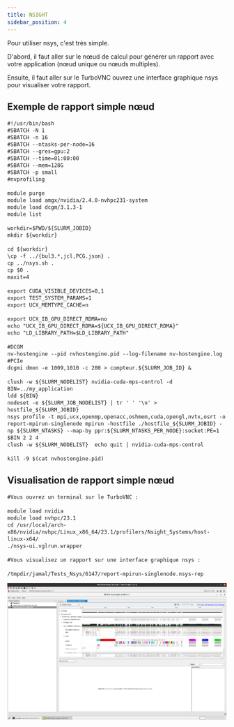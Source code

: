 ```yaml
---
title: NSIGHT
sidebar_position: 4
---
```



Pour utiliser nsys, c'est très simple.

D'abord, il faut aller sur le nœud de calcul pour générer un rapport avec votre application (nœud unique ou nœuds multiples).

Ensuite, il faut aller sur le TurboVNC ouvrez une interface graphique nsys pour visualiser votre rapport.

## Exemple de rapport simple nœud

```
#!/usr/bin/bash
#SBATCH -N 1
#SBATCH -n 16
#SBATCH --ntasks-per-node=16
#SBATCH --gres=gpu:2
#SBATCH --time=01:00:00
#SBATCH --mem=128G
#SBATCH -p small
#nvprofiling

module purge
module load amgx/nvidia/2.4.0-nvhpc231-system
module load dcgm/3.1.3-1
module list

workdir=$PWD/${SLURM_JOBID}
mkdir ${workdir}

cd ${workdir}
\cp -f ../{bul3.*,jcl,PCG.json} .
cp ../nsys.sh .
cp $0 .
maxit=4                                                                                                           

export CUDA_VISIBLE_DEVICES=0,1
export TEST_SYSTEM_PARAMS=1
export UCX_MEMTYPE_CACHE=n

export UCX_IB_GPU_DIRECT_RDMA=no
echo "UCX_IB_GPU_DIRECT_RDMA=${UCX_IB_GPU_DIRECT_RDMA}"
echo "LD_LIBRARY_PATH=$LD_LIBRARY_PATH"

#DCGM
nv-hostengine --pid nvhostengine.pid --log-filename nv-hostengine.log
#PCIe
dcgmi dmon -e 1009,1010 -c 200 > compteur.${SLURM_JOB_ID} &

clush -w ${SLURM_NODELIST} nvidia-cuda-mps-control -d
BIN=../my_application
ldd ${BIN}
nodeset -e ${SLURM_JOB_NODELIST} | tr ' ' '\n' > hostfile_${SLURM_JOBID}
nsys profile -t mpi,ucx,openmp,openacc,oshmem,cuda,opengl,nvtx,osrt -o report-mpirun-singlenode mpirun -hostfile ./hostfile_${SLURM_JOBID} -np ${SLURM_NTASKS} --map-by ppr:${SLURM_NTASKS_PER_NODE}:socket:PE=1 $BIN 2 2 4
clush -w ${SLURM_NODELIST}  echo quit | nvidia-cuda-mps-control

kill -9 $(cat nvhostengine.pid)
```


## Visualisation de rapport simple nœud

```
#Vous ouvrez un terminal sur le TurboVNC :

module load nvidia
module load nvhpc/23.1
cd /usr/local/arch-x86/nvidia/nvhpc/Linux_x86_64/23.1/profilers/Nsight_Systems/host-linux-x64/
./nsys-ui.vglrun.wrapper

#Vous visualisez un rapport sur une interface graphique nsys :

/tmpdir/jamal/Tests_Nsys/6147/report-mpirun-singlenode.nsys-rep
```
![Capture d'écran du formulaire d'engistrement dans le SSO Mesonet](/img/nsight.png)

